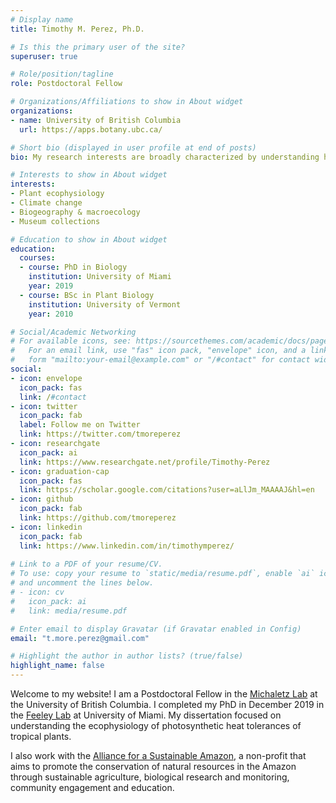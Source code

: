 ```yaml
---
# Display name
title: Timothy M. Perez, Ph.D.

# Is this the primary user of the site?
superuser: true

# Role/position/tagline
role: Postdoctoral Fellow

# Organizations/Affiliations to show in About widget
organizations:
- name: University of British Columbia
  url: https://apps.botany.ubc.ca/

# Short bio (displayed in user profile at end of posts)
bio: My research interests are broadly characterized by understanding how and why plants respond to fluctuating environments.

# Interests to show in About widget
interests:
- Plant ecophysiology
- Climate change
- Biogeography & macroecology
- Museum collections

# Education to show in About widget
education:
  courses:
  - course: PhD in Biology
    institution: University of Miami
    year: 2019
  - course: BSc in Plant Biology
    institution: University of Vermont
    year: 2010

# Social/Academic Networking
# For available icons, see: https://sourcethemes.com/academic/docs/page-builder/#icons
#   For an email link, use "fas" icon pack, "envelope" icon, and a link in the
#   form "mailto:your-email@example.com" or "/#contact" for contact widget.
social:
- icon: envelope
  icon_pack: fas
  link: /#contact
- icon: twitter
  icon_pack: fab
  label: Follow me on Twitter
  link: https://twitter.com/tmoreperez
- icon: researchgate
  icon_pack: ai
  link: https://www.researchgate.net/profile/Timothy-Perez
- icon: graduation-cap
  icon_pack: fas
  link: https://scholar.google.com/citations?user=aLlJm_MAAAAJ&hl=en
- icon: github
  icon_pack: fab
  link: https://github.com/tmoreperez
- icon: linkedin
  icon_pack: fab
  link: https://www.linkedin.com/in/timothymperez/
  
# Link to a PDF of your resume/CV.
# To use: copy your resume to `static/media/resume.pdf`, enable `ai` icons in `params.toml`, 
# and uncomment the lines below.
# - icon: cv
#   icon_pack: ai
#   link: media/resume.pdf

# Enter email to display Gravatar (if Gravatar enabled in Config)
email: "t.more.perez@gmail.com"

# Highlight the author in author lists? (true/false)
highlight_name: false
---
```


Welcome to my website! I am a Postdoctoral Fellow in the [Michaletz Lab](https://michaletzlab.org/) at the University of British Columbia. I completed my PhD in December 2019 in the [Feeley Lab](https://www.junglebiology.org/) at University of Miami. My dissertation focused on understanding the ecophysiology of photosynthetic heat tolerances of tropical plants.

I also work with the [Alliance for a Sustainable Amazon](https://www.sustainableamazon.org/), a non-profit that aims to promote the conservation of natural resources in the Amazon through sustainable agriculture, biological research and monitoring, community engagement and education.

<!---{{< icon name="download" pack="fas" >}} Download my {{< staticref "media/demo_resume.pdf" "newtab" >}}resumé{{< /staticref >}}.--->

